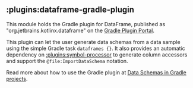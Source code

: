 ## :plugins:dataframe-gradle-plugin

This module holds the Gradle plugin for DataFrame, published as "org.jetbrains.kotlinx.dataframe" on the
[Gradle Plugin Portal](https://plugins.gradle.org/plugin/org.jetbrains.kotlin.plugin.dataframe).

This plugin can let the user generate data schemas from a data sample using the simple
Gradle task `dataframes {}`. It also provides an automatic dependency on [:plugins:symbol-processor](./symbol-processor)
to generate column accessors and support the `@file:ImportDataSchema` notation.

Read more about how to use the Gradle plugin at
[Data Schemas in Gradle projects](https://kotlin.github.io/dataframe/schemasgradle.html).
